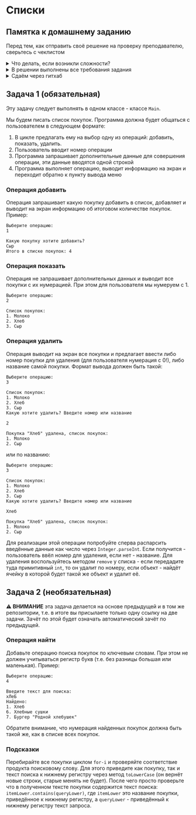 # Списки

## Памятка к домашнему заданию
Перед тем, как отправить своё решение на проверку преподавателю, сверьтесь с чеклистом

<details>
  <summary> Что делать, если возникли сложности? </summary>
  
  И это здорово! Если их преодолевать правильно, то можно получить большую образовательную пользу для себя. Периодическое возникновение вопросов, недопонимание пройденного материала - нормальная и неотъемлемая часть обучения. А мы здесь, чтобы помочь вам пройти этот путь.
  
  ### Что делать, если непонятна теория?
  1. Если подобный вопрос разбирался на лекции, посмотрите еще раз раздел с этой темой в видеозаписи.
  1. Если вопрос не решился, попробуйте поискать ответ самостоятельно в интернете, этот навык пригодится вам в работе.
  1. Если самостоятельно разобраться не удалось, задайте вопрос в общем чате, мы обязательно поможем.

  ### Что делать, если непонятно условие задания?
  1. Прежде чем задать вопрос по условию задачи, перечитайте его ещё раз и убедитесь, что в тексте условия нет прямого ответа на этот вопрос. Умение работать с текстом - важный навык работы с информацией.
  1. Если ответа на свой вопрос в тексте условия не увидели, задайте его в общем чате, мы раскроем детали условия подробнее. Не забудьте при этом скинуть и ссылку на условие задания, про которую у вас вопрос.

  ### Что делать,если не получается задача?
Если ваша проблема это **ошибка компиляции** (подчёркивает красным, не даёт запустить программу), сборки проекта, CI и прочие подобные ошибки, то:
  1. Найдите и прочитайте текст ошибки, который вам подсвечивает реплит, идея (или логи); "подчёркивает красным" - это не описание ошибки.
  1. Попробуйте понять текст ошибки, при необходимости воспользуйтесь переводчиком. Нестрашно, если вы переведёте неточно, тут главное сам процесс: со временем и с нашей помощью вы будете это делать лучше и лучше, но, пропуская этот этап, вы не сможете научиться это делать.
  1. Если не получилось понять ошибку по её тексту, попробуйте её загуглить и изучить подобную ошибку у других людей. Попробуйте примерить решения их проблем на свой код. Соотнесите найденные описания ошибки с пройденной теорией.
  1. Если все равно вашу трудности не разрешились, напишите в общий чат, обязательно указав:
      1. Название задачи и ссылку на условие
      1. Ссылку на вашу работу
      1. Текст и скриншот (не фотография) ошибки.
      1. Ваши размышления и описание шагов, которые вы совершили для решения.

Если ваша проблема это **ошибка исполнения** (программа умирает уже после запуска) или она **отрабатывает неправильно**, то:
  1. Воспользуйтесь отладчиком для пошагового анализа работы вашей программы. Так вы либо убедитесь в неправильности придуманного вами алгоритма или найдёте конкретное место, где ожидаемое поведение программы разошлось с фактическим.
  1. Если проблему найти не получилось, напишите в общий чат, обязательно указав:
      1. Название задачи и ссылку на условие
      1. Ссылку на вашу работу
      1. Конкретное и подробное описание проблемы или затруднения при решении задачи ("Помогите что не так" - это не описание)
      1. Подробное описание вашего анализа программы с помощью отладчика вместе со скринами
      1. Ваши размышления и описание шагов, которые вы совершили для решения.
  ---
  
</details>

<details>
  <summary> В решении выполнены все требования задания </summary>
  
  Убедитесь, что все требования задания выполнены. Для этого перед отправкой внимательно прочтите весь текст условия задания и соотнесите сказанное в нём с вашим решением. Навык самопроверки работы перед ревью пригодится вам как при обучении, так и на работе.

  ---
  
</details>

<details>
  <summary>Сдаём через гитхаб </summary>
  
  Время пришло познакомиться с профессиональными инструментами для контроля версий вашего кода. Теперь мы не сдаём домашние задания в реплите, а заливаем проект из идеи сразу же в публичный гитхаб-репозиторий. Одна задача - один репозиторий.
  
  Для того чтобы в репозитории не отслеживался всякий мусор, не забывайте добавлять `.gitignore`.
  В нём должны игнорироваться файлы идеи (правила `*.iml` и `.idea`), папки для автогенерируемых результатов сборки (`out`, позже - `target`).
  Этот файл должен находиться в корне вашего репозитория, а сам репозиторий должен быть инициализирован в корне вашего проекта.
  Т.е. открывая репозиторий вы должны сразу видеть папку `src`.
  Если вы забыли проигнорировать какие-либо файлы и они попали в репозиторий, используйте команду `git rm`.

</details>

## Задача 1 (обязательная)

Эту задачу следует выполнять в одном классе - классе `Main`.

Мы будем писать список покупок. Программа должна будет общаться с пользователем в следующем формате:

1. В цикле предлагать ему на выбор одну из операций: добавить, показать, удалить.
2. Пользователь вводит номер операции
3. Программа запрашивает дополнительные данные для совершения операции, эти данные вводятся одной строкой
4. Программа выполняет операцию, выводит информацию на экран и переходит обратно к пункту вывода меню

### Операция добавить
Операция запрашивает какую покупку добавить в список, добавляет и выводит на экран информацию об итоговом количестве покупок. Пример:
```text
Выберите операцию:
1

Какую покупку хотите добавить?
Сыр
Итого в списке покупок: 4
```

### Операция показать
Операция не запрашивает дополнительных данных и выводит все покупки с их нумерацией. При этом для пользователя мы нумеруем с 1.

```text
Выберите операцию:
2

Список покупок:
1. Молоко
2. Хлеб
3. Сыр
```

### Операция удалить
Операция выводит на экран все покупки и предлагает ввести либо номер покупки для удаления (для пользователя нумерация с 0!), либо название самой покупки.
Формат вывода должен быть такой:

```text
Выберите операцию:
3

Список покупок:
1. Молоко
2. Хлеб
3. Сыр
Какую хотите удалить? Введите номер или название

2

Покупка "Хлеб" удалена, список покупок:
1. Молоко
2. Сыр
```

или по названию:

```text
Выберите операцию:
3

Список покупок:
1. Молоко
2. Хлеб
3. Сыр
Какую хотите удалить? Введите номер или название

Хлеб

Покупка "Хлеб" удалена, список покупок:
1. Молоко
2. Сыр
```

Для реализации этой операции попробуйте сперва распарсить введённые данные как число через `Integer.parseInt`.
Если получится - пользователь ввёл номер для удаления, если нет - название.
Для удаления воспользуйтесь методом `remove` у списка - если передадите туда примитивный `int`, то он удалит по номеру, если объект - найдёт ячейку в которой будет такой же объект и удалит её.

## Задача 2 (необязательная)
:warning: **ВНИМАНИЕ** эта задача делается на основе предыдущей и в том же репозитории, т.е. в итоге вы присылаете только одну ссылку на две задачи. Зачёт по этой будет означать автоматический зачёт по предыдущей.

### Операция найти
Добавьте операцию поиска покупок по ключевым словам. При этом не должен учитываться регистр букв (т.е. без разницы большая или маленькая). Пример:
```text
Выберите операцию:
4

Введите текст для поиска:
хЛеБ
Найдено:
1. Хлеб
6. Хлебные сушки
7. Бургер "Родной хлебушек"
```

Обратите внимание, что нумерация найденных покупок должна быть такой же, как в списке всех покупок.

### Подсказки
Перебирайте все покупки циклом `for-i` и проверяйте соответствие продукта поисковому слову.
Для этого приведите как покупку, так и текст поиска к нижнему регистру через метод `toLowerCase` (он вернёт новые строки, старые менять не будет).
После чего просто проверьте что в полученном тексте покупки содержится текст поиска: `itemLower.contains(queryLower)`, где `itemLower` это название покупки, приведённое к нижнему регистру, а `queryLower` - приведённый к нижнему регистру текст запроса.

